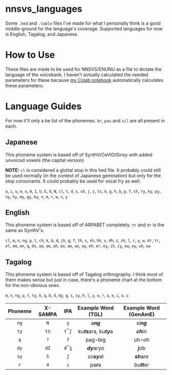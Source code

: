 # nnsvs_languages

Some `.hed` and `.table` files I've made for what I personally think is a good middle-ground for the language's coverage. Supported languages for now is English, Tagalog, and Japanese.

# How to Use

These files are made to be used for NNSVS/ENUNU as a file to dictate the language of the voicebank. I haven't actually calculated the needed parameters for these because [my Colab notebook](https://colab.research.google.com/drive/1vo-UxsFvp4PSUssCfkylh1cwwKsyH28Q?usp=sharing) automatically calculates these parameters.

# Language Guides

For now it'll only a be list of the phonemes. `br`, `pau` and `sil` are all present in each.

## Japanese

This phoneme system is based off of SynthV/CeVIO/Sinsy with added unvoiced vowels (the capital version)

**NOTE:** `cl` is considered a glottal stop in this hed file. It probably could still be used normally (in the context of Japanese gemination) but only for the stop consonants. It could probably be used for vocal fry as well.

`a`, `i`, `u`, `e`, `o`, `A`, `I`, `U`, `E`, `O`, `N`, `cl`, `t`, `d`, `s`, `sh`, `j`, `z`, `ts`, `k`, `g`, `h`, `b`, `p`, `f`, `ch`, `ry`, `ky`, `py`, `ny`, `hy`, `my`, `gy`, `by`, `n`, `m`, `r`, `w`, `v`, `y`

## English

This phoneme system is based off of ARPABET completely. `tr` and `dr` is the same as SynthV's.

`cl`, `m`, `n`, `ng`, `p`, `t`, `ch`, `k`, `b`, `d`, `jh`, `g`, `f`, `th`, `s`, `sh`, `hh`, `v`, `dh`, `z`, `zh`, `l`, `r`, `y`, `w`, `dr`, `tr`, `el`, `em`, `en`, `q`, `dx`, `aa`, `ae`, `ah`, `ao`, `aw`, `ax`, `ay`, `eh`, `er`, `ey`, `ih`, `iy`, `ow`, `oy`, `uh`, `uw`

## Tagalog

This phoneme system is based off of Tagalog orthrography. I think most of them makes sense but just in case, there's a phoneme chart at the bottom for the non-obvious ones.

`m`, `n`, `ng`, `p`, `t`, `ty`, `k`, `q`, `b`, `d`, `dy`, `g`, `s`, `sy`, `h`, `l`, `y`, `w`, `r`, `a`, `e`, `i`, `o`, `u`

Phoneme | X-SAMPA | IPA | Example Word (TGL) | Example Word (GenAmE)
 :---: | :---: | :---: | :---: | :---: 
 `ng` | `N` | `ŋ` | a***ng*** | si***ng***
 `ty` | `tS` | `t͡ʃ` | ku***ts***ara, ku***ty***a | ***ch***in
 `q` | `?` | `ʔ` | pag<b>-</b>big | uh<b>-</b>oh
 `dy` | `dZ` | `d͡ʒ` | ***dy***aryo | ***j***ob
 `sy` | `S` | `ʃ` | so***sy***al | ***sh***are
 `r` | `4` | `ɾ` | pa***r***a | bu***tt***er
